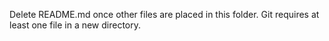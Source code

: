Delete README.md once other files are placed in this folder.
Git requires at least one file in a new directory.
